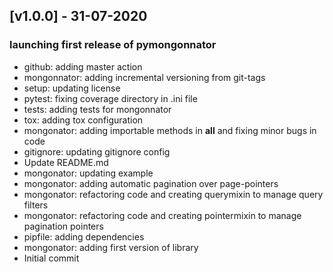 
## [v1.0.0] - 31-07-2020
### launching first release of pymongonnator
- github: adding master action 
- mongonnator: adding incremental versioning from git-tags
- setup: updating license 
- pytest: fixing coverage directory in .ini file
- tests: adding tests for mongonnator
- tox: adding tox configuration
- mongonator: adding importable methods in __all__ and fixing minor bugs in code
- gitignore: updating gitignore config
- Update README.md
- mongonator: updating example
- mongonator: adding automatic pagination over page-pointers
- mongonator: refactoring code and creating querymixin to manage query filters
- mongonator: refactoring code and creating pointermixin to manage pagination pointers
- pipfile: adding dependencies
- mongonator: adding first version of library
- Initial commit
